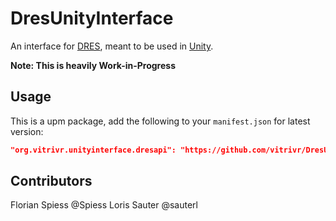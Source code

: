 # DresUnityInterface

An interface for [DRES](https://github.com/dres-dev/DRES), meant to be used in [Unity](https://unity.com/).

**Note: This is heavily Work-in-Progress**

## Usage

This is a upm package, add the following to your `manifest.json` for latest version:

```json
"org.vitrivr.unityinterface.dresapi": "https://github.com/vitrivr/DresUnityInterface.git#main"
```

## Contributors

Florian Spiess @Spiess
Loris Sauter @sauterl
